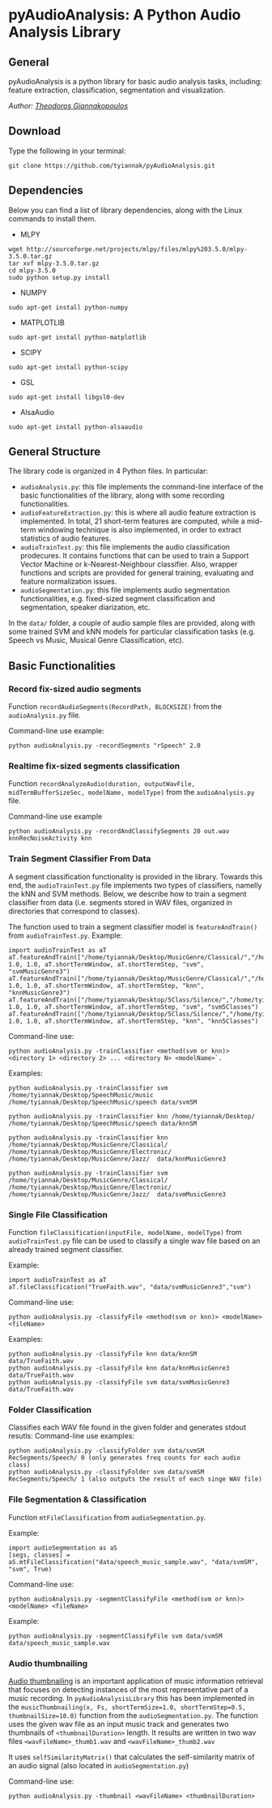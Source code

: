 # pyAudioAnalysis: A Python Audio Analysis Library

## General
pyAudioAnalysis is a python library for basic audio analysis tasks, including: feature extraction, classification, segmentation and visualization. 

*Author: [Theodoros Giannakopoulos]*

## Download
Type the following in your terminal:  
```
git clone https://github.com/tyiannak/pyAudioAnalysis.git
```

## Dependencies
Below you can find a list of library dependencies, along with the Linux commands to install them. 
 * MLPY
```
wget http://sourceforge.net/projects/mlpy/files/mlpy%203.5.0/mlpy-3.5.0.tar.gz
tar xvf mlpy-3.5.0.tar.gz
cd mlpy-3.5.0
sudo python setup.py install
```
 * NUMPY
 ```
sudo apt-get install python-numpy
```
 * MATPLOTLIB
 ```
sudo apt-get install python-matplotlib
```
 * SCIPY 
```
sudo apt-get install python-scipy
```
 * GSL
```
sudo apt-get install libgsl0-dev
```
 * AlsaAudio
```
sudo apt-get install python-alsaaudio
```

## General Structure
The library code is organized in 4 Python files. In particular:
 * `audioAnalysis.py`: this file implements the command-line interface of the basic functionalities of the library, along with some recording functionalities.
 * `audioFeatureExtraction.py`: this is where all audio feature extraction is implemented. In total, 21 short-term features are computed, while a mid-term windowing technique is also implemented, in order to extract statistics of audio features. 
 * `audioTrainTest.py`: this file implements the audio classification prodecures. It contains functions that can be used to train a Support Vector Machine or k-Nearest-Neighbour classifier. Also, wrapper functions and scripts are provided for general training, evaluating and feature normalization issues. 
 * `audioSegmentation.py`: this file implements audio segmentation functionalities, e.g. fixed-sized segment classification and segmentation, speaker diarization, etc. 

In the `data/` folder, a couple of audio sample files are provided, along with some trained SVM and kNN models for particular classification tasks (e.g. Speech vs Music, Musical Genre Classification, etc).

## Basic Functionalities

### Record fix-sized audio segments
Function `recordAudioSegments(RecordPath, BLOCKSIZE)` from the `audioAnalysis.py` file.

Command-line use example: 
```
python audioAnalysis.py -recordSegments "rSpeech" 2.0
```

### Realtime fix-sized segments classification
Function `recordAnalyzeAudio(duration, outputWavFile, midTermBufferSizeSec, modelName, modelType)` from the `audioAnalysis.py` file. 

Command-line use example 
```
python audioAnalysis.py -recordAndClassifySegments 20 out.wav knnRecNoiseActivity knn
```

### Train Segment Classifier From Data
A segment classification functionality is provided in the library. Towards this end, the `audioTrainTest.py` file implements two types of classifiers, namelly the kNN and SVM methods. Below, we describe how to train a segment classifier from data (i.e. segments stored in WAV files, organized in directories that correspond to classes).


The function used to train a segment classifier model is `featureAndTrain()` from `audioTrainTest.py`. Example:
```
import audioTrainTest as aT
aT.featureAndTrain(["/home/tyiannak/Desktop/MusicGenre/Classical/","/home/tyiannak/Desktop/MusicGenre/Electronic/","/home/tyiannak/Desktop/MusicGenre/Jazz/"], 1.0, 1.0, aT.shortTermWindow, aT.shortTermStep, "svm", "svmMusicGenre3")
aT.featureAndTrain(["/home/tyiannak/Desktop/MusicGenre/Classical/","/home/tyiannak/Desktop/MusicGenre/Electronic/","/home/tyiannak/Desktop/MusicGenre/Jazz/"], 1.0, 1.0, aT.shortTermWindow, aT.shortTermStep, "knn", "knnMusicGenre3")
aT.featureAndTrain(["/home/tyiannak/Desktop/5Class/Silence/","/home/tyiannak/Desktop/5Class/SpeechMale/","/home/tyiannak/Desktop/5Class/SpeechFemale/","/home/tyiannak/Desktop/5Class/ObjectsOther/","/home/tyiannak/Desktop/5Class/Music/"], 1.0, 1.0, aT.shortTermWindow, aT.shortTermStep, "svm", "svm5Classes")
aT.featureAndTrain(["/home/tyiannak/Desktop/5Class/Silence/","/home/tyiannak/Desktop/5Class/SpeechMale/","/home/tyiannak/Desktop/5Class/SpeechFemale/","/home/tyiannak/Desktop/5Class/ObjectsOther/","/home/tyiannak/Desktop/5Class/Music/"], 1.0, 1.0, aT.shortTermWindow, aT.shortTermStep, "knn", "knn5Classes")
```
Command-line use:
```
python audioAnalysis.py -trainClassifier <method(svm or knn)> <directory 1> <directory 2> ... <directory N> <modelName>`. 
```
Examples:
```
python audioAnalysis.py -trainClassifier svm /home/tyiannak/Desktop/SpeechMusic/music /home/tyiannak/Desktop/SpeechMusic/speech data/svmSM
```
```
python audioAnalysis.py -trainClassifier knn /home/tyiannak/Desktop/ /home/tyiannak/Desktop/SpeechMusic/speech data/knnSM
```
```
python audioAnalysis.py -trainClassifier knn /home/tyiannak/Desktop/MusicGenre/Classical/ /home/tyiannak/Desktop/MusicGenre/Electronic/ /home/tyiannak/Desktop/MusicGenre/Jazz/  data/knnMusicGenre3
```
```
python audioAnalysis.py -trainClassifier svm /home/tyiannak/Desktop/MusicGenre/Classical/ /home/tyiannak/Desktop/MusicGenre/Electronic/ /home/tyiannak/Desktop/MusicGenre/Jazz/  data/svmMusicGenre3
```

### Single File Classification

Function `fileClassification(inputFile, modelName, modelType)` from `audioTrainTest.py` file can be used to classify a single wav file based on an already trained segment classifier. 

Example:
```
import audioTrainTest as aT
aT.fileClassification("TrueFaith.wav", "data/svmMusicGenre3","svm")
```

Command-line use:
```
python audioAnalysis.py -classifyFile <method(svm or knn)> <modelName> <fileName>
```

Examples:
```
python audioAnalysis.py -classifyFile knn data/knnSM data/TrueFaith.wav
python audioAnalysis.py -classifyFile knn data/knnMusicGenre3 data/TrueFaith.wav
python audioAnalysis.py -classifyFile svm data/svmMusicGenre3 data/TrueFaith.wav
```

### Folder Classification
Classifies each WAV file found in the given folder and generates stdout resutls:
Command-line use examples:
```
python audioAnalysis.py -classifyFolder svm data/svmSM RecSegments/Speech/ 0 (only generates freq counts for each audio class)
python audioAnalysis.py -classifyFolder svm data/svmSM RecSegments/Speech/ 1 (also outputs the result of each singe WAV file)
```

### File Segmentation & Classification
Function		`mtFileClassification` from `audioSegmentation.py`.

Example:
```
import audioSegmentation as aS
[segs, classes] = aS.mtFileClassification("data/speech_music_sample.wav", "data/svmSM", "svm", True)
```
Command-line use:
```
python audioAnalysis.py -segmentClassifyFile <method(svm or knn)> <modelName> <fileName>
```
Example:
```
python audioAnalysis.py -segmentClassifyFile svm data/svmSM data/speech_music_sample.wav 
```

### Audio thumbnailing

[Audio thumbnailing] is an important application of music information retrieval that focuses on detecting instances of the most representative part of a music recording. In `pyAudioAnalysisLibrary` this has been implemented in the `musicThumbnailing(x, Fs, shortTermSize=1.0, shortTermStep=0.5, thumbnailSize=10.0)` function from the `audioSegmentation.py`. The function uses the given wav file as an input music track and generates two thumbnails of `<thumbnailDuration>` length. It results are written in two wav files `<wavFileName>_thumb1.wav` and `<wavFileName>_thumb2.wav`

It uses `selfSimilarityMatrix()` that calculates the self-similarity matrix of an audio signal (also located in `audioSegmentation.py`)

Command-line use:
```
python audioAnalysis.py -thumbnail <wavFileName> <thumbnailDuration>
```

[Theodoros Giannakopoulos]: http://www.di.uoa.gr/~tyiannak
[Audio thumbnailing]: https://www.google.gr/url?sa=t&rct=j&q=&esrc=s&source=web&cd=1&cad=rja&uact=8&sqi=2&ved=0CB4QFjAA&url=http%3A%2F%2Fmusic.ucsd.edu%2F~sdubnov%2FCATbox%2FReader%2FThumbnailingMM05.pdf&ei=pTX_U-i_K8S7ObiegMAP&usg=AFQjCNGT172T0VNB81IizPOyIYi3f58HJg&sig2=WAKASz6pvddafIMQlajXiA&bvm=bv.74035653,d.bGQ

